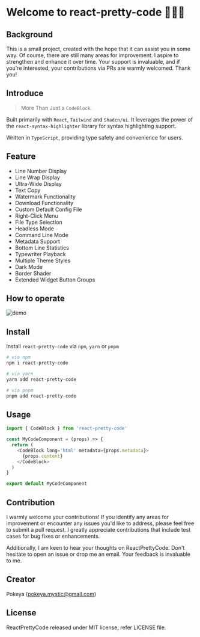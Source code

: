 # Welcome to react-pretty-code 👏👏👏

## Background

This is a small project, created with the hope that it can assist you in some way. Of course, there are still many areas for improvement. I aspire to strengthen and enhance it over time. Your support is invaluable, and if you're interested, your contributions via PRs are warmly welcomed. Thank you!

## Introduce

> More Than Just a `CodeBlock`.

Built primarily with `React`, `Tailwind` and `Shadcn/ui`. It leverages the power of the `react-syntax-highlighter` library for syntax highlighting support.

Written in `TypeScript`, providing type safety and convenience for users.

## Feature

- Line Number Display
- Line Wrap Display
- Ultra-Wide Display
- Text Copy
- Watermark Functionality
- Download Functionality
- Custom Default Config File
- Right-Click Menu
- File Type Selection
- Headless Mode
- Command Line Mode
- Metadata Support
- Bottom Line Statistics
- Typewriter Playback
- Multiple Theme Styles
- Dark Mode
- Border Shader
- Extended Widget Button Groups

## How to operate

![demo](public/operate.gif)

## Install

Install `react-pretty-code` via `npm`, `yarn` or `pnpm`

```bash
# via npm
npm i react-pretty-code

# via yarn
yarn add react-pretty-code

# via pnpm
pnpm add react-pretty-code
```

## Usage

```javascript
import { CodeBlock } from 'react-pretty-code'

const MyCodeComponent = (props) => {
  return (
    <CodeBlock lang='html' metadata={props.metadata}>
      {props.content}
    </CodeBlock>
  )
}

export default MyCodeComponent
```

## Contribution

I warmly welcome your contributions! If you identify any areas for improvement or encounter any issues you'd like to address, please feel free to submit a pull request. I greatly appreciate contributions that include test cases for bug fixes or enhancements.

Additionally, I am keen to hear your thoughts on ReactPrettyCode. Don't hesitate to open an issue or drop me an email. Your feedback is invaluable to me.

## Creator

Pokeya (pokeya.mystic@gmail.com)

## License

ReactPrettyCode released under MIT license, refer LICENSE file.

